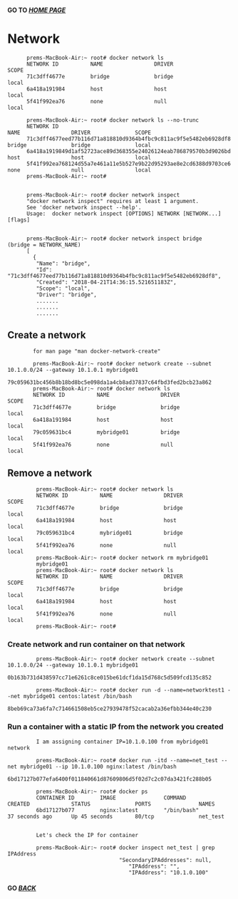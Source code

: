 #### GO TO *[HOME PAGE](index.md)*


#   Network


          
          prems-MacBook-Air:~ root# docker network ls
          NETWORK ID          NAME                DRIVER              SCOPE
          71c3dff4677e        bridge              bridge              local
          6a418a191984        host                host                local
          5f41f992ea76        none                null                local
          
          prems-MacBook-Air:~ root# docker network ls --no-trunc
          NETWORK ID                                                         NAME                DRIVER              SCOPE
          71c3dff4677eed77b116d71a818810d9364b4fbc9c811ac9f5e5482eb6928df8   bridge              bridge              local
          6a418a1919849d1af52723ace89d368355e24026124eab786879570b3d9026bd   host                host                local
          5f41f992ea768124d55a7e461a11e5b527e9b22d95293ae8e2cd6388d9703ce6   none                null                local
          prems-MacBook-Air:~ root#
          
          
          prems-MacBook-Air:~ root# docker network inspect
          "docker network inspect" requires at least 1 argument.
          See 'docker network inspect --help'.
          Usage:  docker network inspect [OPTIONS] NETWORK [NETWORK...] [flags]
          
          
          prems-MacBook-Air:~ root# docker network inspect bridge             (bridge = NETWORK_NAME)
          [
            {
             "Name": "bridge",
             "Id": "71c3dff4677eed77b116d71a818810d9364b4fbc9c811ac9f5e5482eb6928df8",
             "Created": "2018-04-21T14:36:15.521651183Z",
             "Scope": "local",
             "Driver": "bridge",
             .......
             .......
             .......
             
             
##    Create a network

              
              
            for man page "man docker-network-create"
            
            prems-MacBook-Air:~ root# docker network create --subnet 10.1.0.0/24 --gateway 10.1.0.1 mybridge01
            79c059631bc456b8b18bd8bc5e098da1a4cb8ad37837c64fbd3fed2bcb23a862
            prems-MacBook-Air:~ root# docker network ls
            NETWORK ID          NAME                DRIVER              SCOPE
            71c3dff4677e        bridge              bridge              local
            6a418a191984        host                host                local
            79c059631bc4        mybridge01          bridge              local
            5f41f992ea76        none                null                local
            
            
 ##     Remove a network
 
 
                
             prems-MacBook-Air:~ root# docker network ls
             NETWORK ID          NAME                DRIVER              SCOPE
             71c3dff4677e        bridge              bridge              local
             6a418a191984        host                host                local
             79c059631bc4        mybridge01          bridge              local
             5f41f992ea76        none                null                local
             prems-MacBook-Air:~ root# docker network rm mybridge01
             mybridge01
             prems-MacBook-Air:~ root# docker network ls
             NETWORK ID          NAME                DRIVER              SCOPE
             71c3dff4677e        bridge              bridge              local
             6a418a191984        host                host                local
             5f41f992ea76        none                null                local
             prems-MacBook-Air:~ root# 
             
   
###    Create network and run container on that network



          
             prems-MacBook-Air:~ root# docker network create --subnet 10.1.0.0/24 --gateway 10.1.0.1 mybridge01
             0b163b731d438597cc71e6261c8ce015be61dcf1da15d768c5d509fcd135c852
             
             prems-MacBook-Air:~ root# docker run -d --name=networktest1 --net mybridge01 centos:latest /bin/bash
             8beb69ca73a6fa7c714661508eb5ce27939478f52cacab2a36efbb344e40c230
             
             
             
###     Run a container with a static IP from the network you created



             
             I am assigning container IP=10.1.0.100 from mybridge01 network
             
             prems-MacBook-Air:~ root# docker run -itd --name=net_test --net mybridge01 --ip 10.1.0.100 nginx:latest /bin/bash
             6bd17127b077efa6400f011840661d87609806d5f02d7c2c07da3421fc288b05
             
             prems-MacBook-Air:~ root# docker ps
             CONTAINER ID        IMAGE               COMMAND             CREATED             STATUS              PORTS               NAMES
             6bd17127b077        nginx:latest        "/bin/bash"         37 seconds ago      Up 45 seconds       80/tcp              net_test
             
             
             Let's check the IP for container
             
             prems-MacBook-Air:~ root# docker inspect net_test | grep IPAddress
                                       "SecondaryIPAddresses": null,
                                          "IPAddress": "",
                                          "IPAddress": "10.1.0.100"
                                          
                                  
                                  
                                                                          
####  GO *[BACK](index.md)*               
             
             
             
             
          
